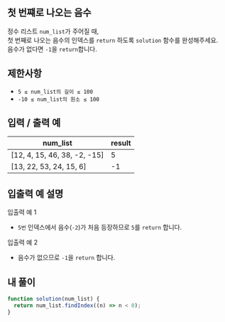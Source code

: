 ## 첫 번쨰로 나오는 음수

정수 리스트 `num_list`가 주어질 때,  
첫 번째로 나오는 음수의 인덱스를 `return` 하도록 `solution` 함수를 완성해주세요.  
음수가 없다면 `-1`을 `return`합니다.

## 제한사항

- `5 ≤ num_list의 길이 ≤ 100`
- `-10 ≤ num_list의 원소 ≤ 100`

## 입력 / 출력 예

| num_list                     | result |
| ---------------------------- | ------ |
| [12, 4, 15, 46, 38, -2, -15] | 5      |
| [13, 22, 53, 24, 15, 6]      | -1     |

## 입출력 예 설명

입출력 예 1

- `5번` 인덱스에서 음수(`-2`)가 처음 등장하므로 `5`를 `return` 합니다.

입출력 예 2

- 음수가 없으므로 `-1`을 `return` 합니다.

## 내 풀이

```js
function solution(num_list) {
  return num_list.findIndex((n) => n < 0);
}
```
